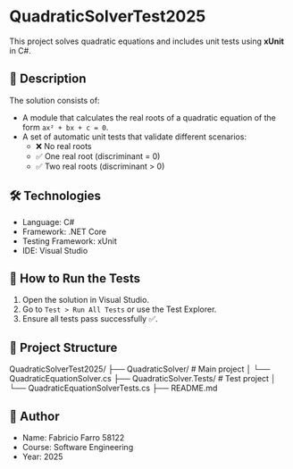 # QuadraticSolverTest2025

This project solves quadratic equations and includes unit tests using **xUnit** in C#.

## 📘 Description

The solution consists of:
- A module that calculates the real roots of a quadratic equation of the form `ax² + bx + c = 0`.
- A set of automatic unit tests that validate different scenarios:
  - ❌ No real roots
  - ✅ One real root (discriminant = 0)
  - ✅ Two real roots (discriminant > 0)

## 🛠️ Technologies

- Language: C#
- Framework: .NET Core
- Testing Framework: xUnit
- IDE: Visual Studio

## 🧪 How to Run the Tests

1. Open the solution in Visual Studio.
2. Go to `Test > Run All Tests` or use the Test Explorer.
3. Ensure all tests pass successfully ✅.

## 📂 Project Structure
QuadraticSolverTest2025/
├── QuadraticSolver/ # Main project
│ └── QuadraticEquationSolver.cs
├── QuadraticSolver.Tests/ # Test project
│ └── QuadraticEquationSolverTests.cs
├── README.md

## 🧠 Author

- Name: Fabricio Farro 58122
- Course: Software Engineering
- Year: 2025
